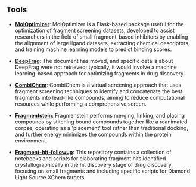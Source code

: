 ## Tools

- **[MolOptimizer](https://github.com/csbarak/MolOpt_Students_2023)**: MolOptimizer is a Flask-based package useful for the optimization of fragment screening datasets, developed to assist researchers in the field of small fragment-based inhibitors by enabling the alignment of large ligand datasets, extracting chemical descriptors, and training machine learning models to predict binding scores.
    
- **[DeepFrag](http://durrantlab.com/deepfragmodel)**: The document has moved, and specific details about DeepFrag were not retrieved; typically, it would involve a machine learning-based approach for optimizing fragments in drug discovery.
    
- **[CombiChem](https://github.com/karanicolaslab/combichem)**: CombiChem is a virtual screening approach that uses fragment screening techniques to identify and concatenate the best fragments into lead-like compounds, aiming to reduce computational resources while performing a comprehensive screen.
    
- **[Fragmentstein](https://github.com/matteoferla/Fragmenstein)**: Fragmenstein performs merging, linking, and placing compounds by stitching bound compounds together like a reanimated corpse, operating as a 'placement' tool rather than traditional docking, and further energy minimizes the compounds within the protein environment.
    
- **[Fragment-hit-followup](https://github.com/matteoferla/Fragment-hit-follow-up-chemistry)**: This repository contains a collection of notebooks and scripts for elaborating fragment hits identified crystallographically in the hit discovery stage of drug discovery, focusing on small fragments and including specific scripts for Diamond Light Source XChem targets.